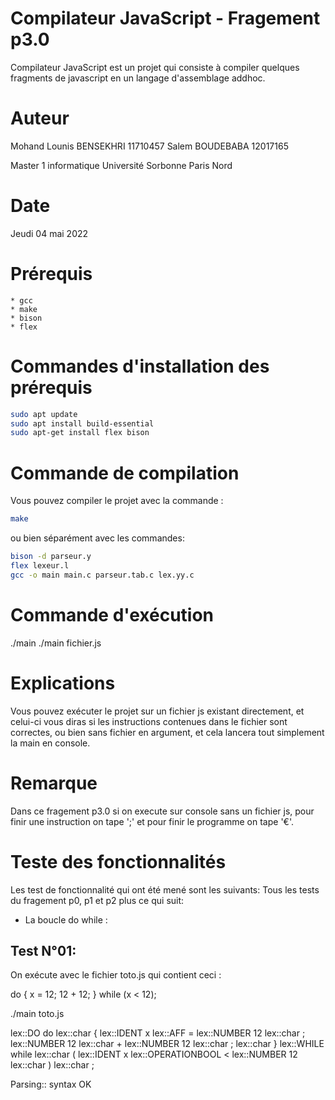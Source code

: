 # Compilateur JavaScript    -   Fragement p3.0
Compilateur JavaScript est un projet qui consiste à compiler quelques fragments de javascript en un langage d'assemblage addhoc.

# Auteur
Mohand Lounis BENSEKHRI     11710457
Salem BOUDEBABA             12017165
		
Master 1 informatique 
Université Sorbonne Paris Nord

# Date
Jeudi 04 mai 2022

# Prérequis
    * gcc
    * make
    * bison
    * flex

# Commandes d'installation des prérequis
```bash 
sudo apt update
sudo apt install build-essential
sudo apt-get install flex bison
```

# Commande de compilation
Vous pouvez compiler le projet avec la commande :
```bash 
make
```

ou bien séparément avec les commandes: 
```bash 
bison -d parseur.y
flex lexeur.l
gcc -o main main.c parseur.tab.c lex.yy.c
```

# Commande d'exécution
./main
./main fichier.js

# Explications
Vous pouvez exécuter le projet sur un fichier js existant directement, et celui-ci vous diras si les instructions contenues dans le fichier sont correctes, ou bien sans fichier en argument, et cela lancera tout simplement la main en console.

# Remarque
Dans ce fragement p3.0 
si on execute sur console sans un fichier js, pour finir une instruction on tape ';' et pour finir le programme on tape '€'.

# Teste des fonctionnalités
Les test de fonctionnalité qui ont été mené sont les suivants: 
Tous les tests du fragement p0, p1 et p2 plus ce qui suit:

* La boucle do while : 


Test N°01:
----------
On exécute avec le fichier toto.js qui contient ceci :

do {
    x = 12;
    12 + 12;
} while (x < 12);

./main toto.js

lex::DO do
lex::char {
lex::IDENT x
lex::AFF =
lex::NUMBER 12
lex::char ;
lex::NUMBER 12
lex::char +
lex::NUMBER 12
lex::char ;
lex::char }
lex::WHILE while
lex::char (
lex::IDENT x
lex::OPERATIONBOOL <
lex::NUMBER 12
lex::char )
lex::char ;

Parsing:: syntax OK